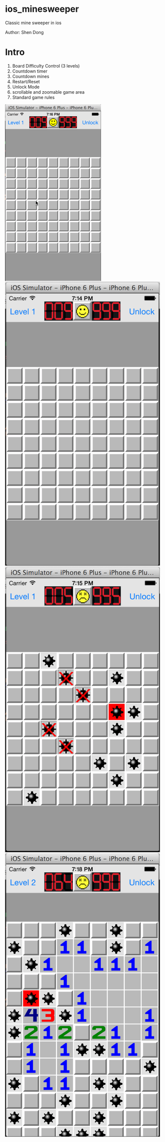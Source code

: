 # ios_minesweeper
Classic mine sweeper in ios

Author: Shen Dong

# Intro
1. Board Difficulty Control (3 levels)
2. Countdown timer
3. Countdown mines
4. Restart/Reset
5. Unlock Mode
6. scrollable and zoomable game area
7. Standard game rules

![](./classicMineSweeper_demo.gif)
![](./Screen_Shot_1.png)
![](./Screen_Shot_2.png)
![](./Screen_Shot_3.png)


